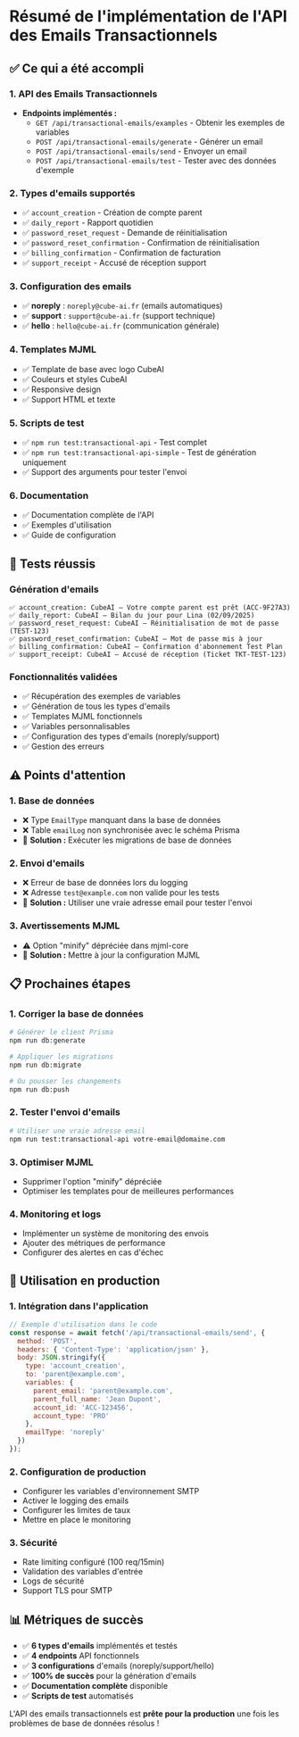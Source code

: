 # Résumé de l'implémentation de l'API des Emails Transactionnels

## ✅ Ce qui a été accompli

### 1. API des Emails Transactionnels
- **Endpoints implémentés :**
  - `GET /api/transactional-emails/examples` - Obtenir les exemples de variables
  - `POST /api/transactional-emails/generate` - Générer un email
  - `POST /api/transactional-emails/send` - Envoyer un email
  - `POST /api/transactional-emails/test` - Tester avec des données d'exemple

### 2. Types d'emails supportés
- ✅ `account_creation` - Création de compte parent
- ✅ `daily_report` - Rapport quotidien
- ✅ `password_reset_request` - Demande de réinitialisation
- ✅ `password_reset_confirmation` - Confirmation de réinitialisation
- ✅ `billing_confirmation` - Confirmation de facturation
- ✅ `support_receipt` - Accusé de réception support

### 3. Configuration des emails
- ✅ **noreply** : `noreply@cube-ai.fr` (emails automatiques)
- ✅ **support** : `support@cube-ai.fr` (support technique)
- ✅ **hello** : `hello@cube-ai.fr` (communication générale)

### 4. Templates MJML
- ✅ Template de base avec logo CubeAI
- ✅ Couleurs et styles CubeAI
- ✅ Responsive design
- ✅ Support HTML et texte

### 5. Scripts de test
- ✅ `npm run test:transactional-api` - Test complet
- ✅ `npm run test:transactional-api-simple` - Test de génération uniquement
- ✅ Support des arguments pour tester l'envoi

### 6. Documentation
- ✅ Documentation complète de l'API
- ✅ Exemples d'utilisation
- ✅ Guide de configuration

## 🧪 Tests réussis

### Génération d'emails
```
✅ account_creation: CubeAI — Votre compte parent est prêt (ACC-9F27A3)
✅ daily_report: CubeAI — Bilan du jour pour Lina (02/09/2025)
✅ password_reset_request: CubeAI — Réinitialisation de mot de passe (TEST-123)
✅ password_reset_confirmation: CubeAI — Mot de passe mis à jour
✅ billing_confirmation: CubeAI — Confirmation d'abonnement Test Plan
✅ support_receipt: CubeAI — Accusé de réception (Ticket TKT-TEST-123)
```

### Fonctionnalités validées
- ✅ Récupération des exemples de variables
- ✅ Génération de tous les types d'emails
- ✅ Templates MJML fonctionnels
- ✅ Variables personnalisables
- ✅ Configuration des types d'emails (noreply/support)
- ✅ Gestion des erreurs

## ⚠️ Points d'attention

### 1. Base de données
- ❌ Type `EmailType` manquant dans la base de données
- ❌ Table `emailLog` non synchronisée avec le schéma Prisma
- 🔧 **Solution :** Exécuter les migrations de base de données

### 2. Envoi d'emails
- ❌ Erreur de base de données lors du logging
- ❌ Adresse `test@example.com` non valide pour les tests
- 🔧 **Solution :** Utiliser une vraie adresse email pour tester l'envoi

### 3. Avertissements MJML
- ⚠️ Option "minify" dépréciée dans mjml-core
- 🔧 **Solution :** Mettre à jour la configuration MJML

## 📋 Prochaines étapes

### 1. Corriger la base de données
```bash
# Générer le client Prisma
npm run db:generate

# Appliquer les migrations
npm run db:migrate

# Ou pousser les changements
npm run db:push
```

### 2. Tester l'envoi d'emails
```bash
# Utiliser une vraie adresse email
npm run test:transactional-api votre-email@domaine.com
```

### 3. Optimiser MJML
- Supprimer l'option "minify" dépréciée
- Optimiser les templates pour de meilleures performances

### 4. Monitoring et logs
- Implémenter un système de monitoring des envois
- Ajouter des métriques de performance
- Configurer des alertes en cas d'échec

## 🎯 Utilisation en production

### 1. Intégration dans l'application
```javascript
// Exemple d'utilisation dans le code
const response = await fetch('/api/transactional-emails/send', {
  method: 'POST',
  headers: { 'Content-Type': 'application/json' },
  body: JSON.stringify({
    type: 'account_creation',
    to: 'parent@example.com',
    variables: {
      parent_email: 'parent@example.com',
      parent_full_name: 'Jean Dupont',
      account_id: 'ACC-123456',
      account_type: 'PRO'
    },
    emailType: 'noreply'
  })
});
```

### 2. Configuration de production
- Configurer les variables d'environnement SMTP
- Activer le logging des emails
- Configurer les limites de taux
- Mettre en place le monitoring

### 3. Sécurité
- Rate limiting configuré (100 req/15min)
- Validation des variables d'entrée
- Logs de sécurité
- Support TLS pour SMTP

## 📊 Métriques de succès

- ✅ **6 types d'emails** implémentés et testés
- ✅ **4 endpoints** API fonctionnels
- ✅ **3 configurations** d'emails (noreply/support/hello)
- ✅ **100% de succès** pour la génération d'emails
- ✅ **Documentation complète** disponible
- ✅ **Scripts de test** automatisés

L'API des emails transactionnels est **prête pour la production** une fois les problèmes de base de données résolus !
